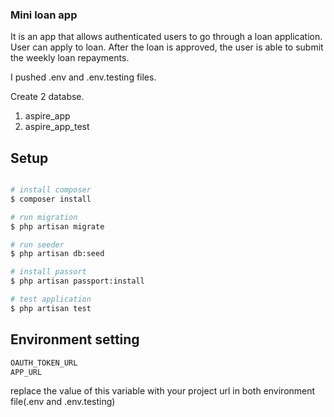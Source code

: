 ### Mini loan app

It is an app that allows authenticated users to go through a loan application.
User can apply to loan.
After the loan is approved, the user is able to submit the weekly loan repayments.



I pushed  .env and .env.testing files.

Create 2 databse.
1) aspire_app
2) aspire_app_test

## Setup

```bash

# install composer
$ composer install

# run migration 
$ php artisan migrate

# run seeder 
$ php artisan db:seed

# install passort
$ php artisan passport:install

# test application
$ php artisan test

```

## Environment setting
``` bash
OAUTH_TOKEN_URL
APP_URL
```
replace the value of this variable with your project url in both environment file(.env and .env.testing)
